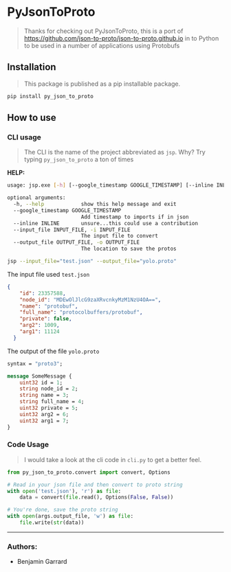 # PyJsonToProto
> Thanks for checking out PyJsonToProto, this is a port of https://github.com/json-to-proto/json-to-proto.github.io in to Python to be used in a number of applications using Protobufs

## Installation
> This package is published as a pip installable package.

```bash
pip install py_json_to_proto
```

## How to use

### CLI usage
> The CLI is the name of the project abbreviated as `jsp`.  Why? Try typing `py_json_to_proto`
> a ton of times

**HELP:**
```bash
usage: jsp.exe [-h] [--google_timestamp GOOGLE_TIMESTAMP] [--inline INLINE] [--input_file INPUT_FILE] [--output_file OUTPUT_FILE]

optional arguments:
  -h, --help            show this help message and exit
  --google_timestamp GOOGLE_TIMESTAMP
                        Add timestamp to imports if in json
  --inline INLINE       unsure...this could use a contribution
  --input_file INPUT_FILE, -i INPUT_FILE
                        The input file to convert
  --output_file OUTPUT_FILE, -o OUTPUT_FILE
                        The location to save the protos
```


```bash
jsp --input_file="test.json" --output_file="yolo.proto"
```


The input file used
`test.json`

```json
{
    "id": 23357588,
    "node_id": "MDEwOlJlcG9zaXRvcnkyMzM1NzU4OA==",
    "name": "protobuf",
    "full_name": "protocolbuffers/protobuf",
    "private": false,
    "arg2": 1009,
    "arg1": 11124
  }
```

The output of the file
`yolo.proto`

```protobuf
syntax = "proto3";

message SomeMessage {
    uint32 id = 1;
    string node_id = 2;
    string name = 3;
    string full_name = 4;
    uint32 private = 5;
    uint32 arg2 = 6;
    uint32 arg1 = 7;
}
```

### Code Usage
> I would take a look at the cli code in `cli.py` to get a better feel.

```python
from py_json_to_proto.convert import convert, Options

# Read in your json file and then convert to proto string
with open('test.json'), 'r') as file:
    data = convert(file.read(), Options(False, False))

# You're done, save the proto string
with open(args.output_file, 'w') as file:
    file.write(str(data))
```
___

### Authors:
* Benjamin Garrard